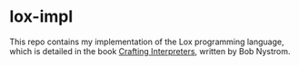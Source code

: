 # lox-impl
This repo contains my implementation of the Lox programming language, which is 
detailed in the book [Crafting Interpreters](https://www.craftinginterpreters.com), 
written by Bob Nystrom. 
